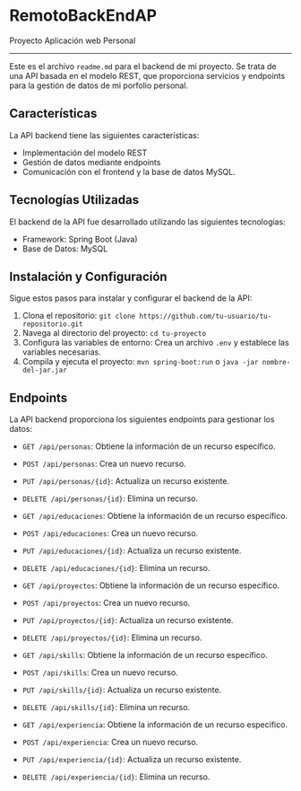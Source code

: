 # RemotoBackEndAP
Proyecto Aplicación web Personal
***
Este es el archivo `readme.md` para el backend de mi proyecto. Se trata de una API basada en el modelo REST, que proporciona servicios y endpoints para la gestión de datos de mi porfolio personal.

## Características

La API backend tiene las siguientes características:

- Implementación del modelo REST
- Gestión de datos mediante endpoints
- Comunicación con el frontend y la base de datos MySQL.

## Tecnologías Utilizadas

El backend de la API fue desarrollado utilizando las siguientes tecnologías:

- Framework: Spring Boot (Java)
- Base de Datos: MySQL

## Instalación y Configuración

Sigue estos pasos para instalar y configurar el backend de la API:

1. Clona el repositorio: `git clone https://github.com/tu-usuario/tu-repositorio.git`
2. Navega al directorio del proyecto: `cd tu-proyecto`
3. Configura las variables de entorno: Crea un archivo `.env` y establece las variables necesarias.
4. Compila y ejecuta el proyecto: `mvn spring-boot:run` o `java -jar nombre-del-jar.jar`

## Endpoints

La API backend proporciona los siguientes endpoints para gestionar los datos:

- `GET /api/personas`: Obtiene la información de un recurso específico.
- `POST /api/personas`: Crea un nuevo recurso.
- `PUT /api/personas/{id}`: Actualiza un recurso existente.
- `DELETE /api/personas/{id}`: Elimina un recurso.

- `GET /api/educaciones`: Obtiene la información de un recurso específico.
- `POST /api/educaciones`: Crea un nuevo recurso.
- `PUT /api/educaciones/{id}`: Actualiza un recurso existente.
- `DELETE /api/educaciones/{id}`: Elimina un recurso.

- `GET /api/proyectos`: Obtiene la información de un recurso específico.
- `POST /api/proyectos`: Crea un nuevo recurso.
- `PUT /api/proyectos/{id}`: Actualiza un recurso existente.
- `DELETE /api/proyectos/{id}`: Elimina un recurso.

- `GET /api/skills`: Obtiene la información de un recurso específico.
- `POST /api/skills`: Crea un nuevo recurso.
- `PUT /api/skills/{id}`: Actualiza un recurso existente.
- `DELETE /api/skills/{id}`: Elimina un recurso.

- `GET /api/experiencia`: Obtiene la información de un recurso específico.
- `POST /api/experiencia`: Crea un nuevo recurso.
- `PUT /api/experiencia/{id}`: Actualiza un recurso existente.
- `DELETE /api/experiencia/{id}`: Elimina un recurso.
